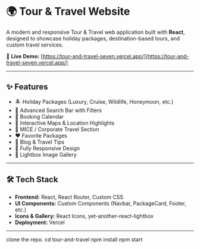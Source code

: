 # 🌍 Tour & Travel Website

A modern and responsive Tour & Travel web application built with **React**, designed to showcase holiday packages, destination-based tours, and custom travel services.

🚀 **Live Demo:** [https://tour-and-travel-seven.vercel.app/](https://tour-and-travel-seven.vercel.app/)

---

## ✨ Features

- 🏝️ Holiday Packages (Luxury, Cruise, Wildlife, Honeymoon, etc.)
- 🔎 Advanced Search Bar with Filters
- 📅 Booking Calendar
- 📍 Interactive Maps & Location Highlights
- 💼 MICE / Corporate Travel Section
- ❤️ Favorite Packages
- 🧾 Blog & Travel Tips
- 📱 Fully Responsive Design
- 📸 Lightbox Image Gallery

---

## 🛠️ Tech Stack

- **Frontend:** React, React Router,  Custom CSS
- **UI Components:** Custom Components (Navbar, PackageCard, Footer, etc.)
- **Icons & Gallery:** React Icons, yet-another-react-lightbox
- **Deployment:** Vercel

---
clone the repo.
cd tour-and-travel
npm install
npm start


